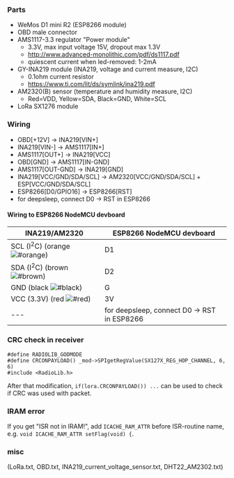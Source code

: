 
### Parts
- WeMos D1 mini R2 (ESP8266 module)
- OBD male connector
- AMS1117-3.3 regulator "Power module" 
  - 3.3V, max input voltage 15V, dropout max 1.3V
  - http://www.advanced-monolithic.com/pdf/ds1117.pdf
  - quiescent current when led-removed: 1-2mA
- GY-INA219 module (INA219, voltage and current measure, I2C)
  - 0.1ohm current resistor
  - https://www.ti.com/lit/ds/symlink/ina219.pdf
- AM2320(B) sensor (temperature and humidity measure, I2C) 
  - Red=VDD, Yellow=SDA, Black=GND, White=SCL
- LoRa SX1276 module

### Wiring
- OBD[+12V] -> INA219[VIN+]
- INA219[VIN-] -> AMS1117[IN+]
- AMS1117[OUT+] -> INA219[VCC]
- OBD[GND] -> AMS1117[IN-GND]
- AMS1117[OUT-GND] -> INA219[GND]
- INA219[VCC/GND/SDA/SCL] -> AM2320[VCC/GND/SDA/SCL] + ESP[VCC/GND/SDA/SCL]
- ESP8266[D0/GPIO16] -> ESP8266[RST]
- for deepsleep, connect D0 -> RST in ESP8266

#### Wiring to ESP8266 NodeMCU devboard
INA219/AM2320 | ESP8266 NodeMCU devboard
--- | --- 
SCL (I<sup>2</sup>C) (orange ![#orange](https://via.placeholder.com/10/ff8000/000000?text=+)) | D1
SDA (I<sup>2</sup>C) (brown ![#brown](https://via.placeholder.com/10/c68c53/000000?text=+)) | D2
GND (black ![#black](https://via.placeholder.com/10/000000/000000?text=+)) | G
VCC (3.3V) (red ![#red](https://via.placeholder.com/10/ff0000/000000?text=+)) | 3V
--- | for deepsleep, connect D0 -> RST in ESP8266
 
### CRC check in receiver
```
#define RADIOLIB_GODMODE
#define CRCONPAYLOAD() _mod->SPIgetRegValue(SX127X_REG_HOP_CHANNEL, 6, 6)
#include <RadioLib.h>
```
After that modification, `if(lora.CRCONPAYLOAD()) ...` can be used to check if CRC was used with packet.

### IRAM error
If you get "ISR not in IRAM!", add `ICACHE_RAM_ATTR` before ISR-routine name, e.g. `void ICACHE_RAM_ATTR setFlag(void) {`.

### misc
(LoRa.txt, OBD.txt, INA219_current_voltage_sensor.txt, DHT22_AM2302.txt)

